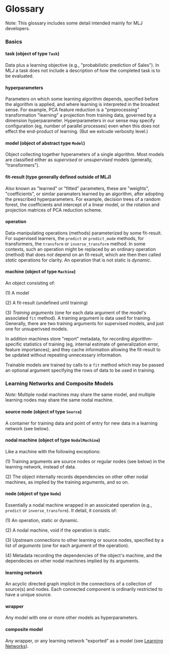 # Glossary

Note: This glossary includes some detail intended mainly for MLJ developers.

### Basics

#### task (object of type `Task`)

Data plus a learning objective (e.g., "probabilistic prediction of
Sales"). In MLJ a task does not include a description of how the
completed task is to be evaluated.


#### hyperparameters

Parameters on which some learning algorithm depends, specified before
the algorithm is applied, and where learning is interpreted in the
broadest sense. For example, PCA feature reduction is a
"preprocessing" transformation "learning" a projection from training
data, governed by a dimension hyperparameter. Hyperparameters in our
sense may specify configuration (eg, number of parallel processes)
even when this does not effect the end-product of learning. (But we
exlcude verbosity level.)

#### model (object of abstract type `Model`)

Object collecting together hyperameters of a single algorithm. Most
models are classified either as *supervised* or *unsupervised* models
(generally, "transformers").


#### fit-result (type generally defined outside of MLJ)

Also known as "learned" or "fitted" parameters, these are "weights",
"coefficients", or similar paramaters learned by an algorithm, after
adopting the prescribed hyperparameters. For example, decision trees
of a random forest, the coefficients and intercept of a linear model,
or the rotation and projection matrices of PCA reduction scheme.


#### operation

Data-manipulating operations (methods) parameterized by some
fit-result. For supervised learners, the `predict` or `predict_mode` methods, for
transformers, the `transform` or `inverse_transform` method. In some
contexts, such an operation might be replaced by an ordinary operation
(method) that does *not* depend on an fit-result, which are then then
called *static* operations for clarity. An operation that is not static
is *dynamic*.


#### machine (object of type `Machine`)

An object consisting of:

(1) A model 

(2) A fit-result (undefined until training)

(3) *Training arguments* (one for each data argument of the model's
associated `fit` method). A training argument is data used for
training. Generally, there are two training arguments for supervised
models, and just one for unsuperivsed models.

In addition machines store "report" metadata, for recording
algorithm-specific statistics of training (eg, internal estimate of
generalization error, feature importances); and they cache information
allowing the fit-result to be updated without repeating unnecessary
information.

Trainable models are trained by calls to a `fit` method which may be
passed an optional argument specifying the rows of data to be used in
training.


### Learning Networks and Composite Models

*Note:* Multiple nodal machines may share the same model, and
multiple learning nodes may share the same nodal machine.

#### source node (object of type `Source`)

A container for training data and point of entry for new data in a
learning network (see below).


#### nodal machine (object of type `NodalMachine`)

Like a machine with the following exceptions:

(1) Training arguments are source nodes or regular nodes (see below)
in the learning network, instead of data.

(2) The object internally records dependencies on other other nodal
machines, as implied by the training arguments, and so on. 


####  node (object of type `Node`)

Essentially a nodal machine wrapped in an assoicated operation
(e.g., `predict` or `inverse_transform`). It detail, it consists of:

(1) An operation, static or dynamic.

(2) A nodal machine, void if the operation is static.

(3) Upstream connections to other learning or source nodes, specified by a list
   of *arguments* (one for each argument of the operation).
   
(4) Metadata recording the dependencies of the object's machine, and
the dependecies on other nodal machines implied by its
arguments.


#### learning network 

An acyclic directed graph implicit in the connections of a collection
of source(s) and nodes. Each connected component is ordinarily
restricted to have a unique source.


#### wrapper

Any model with one or more other models as hyperparameters.


#### composite model

Any wrapper, or any learning network "exported" as a model (see
[Learning Networks](learning_networks.md)).


